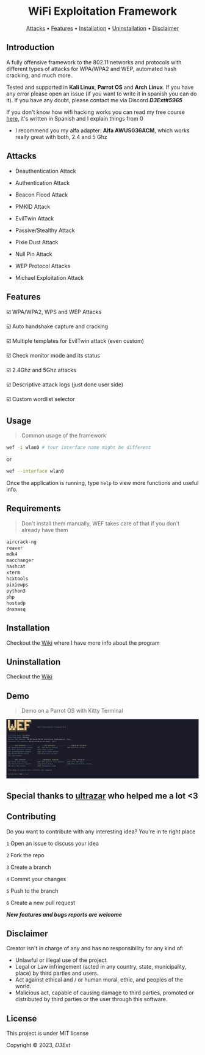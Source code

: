 <p align="center">
  <h1 align="center">WiFi Exploitation Framework</h1>
</p>

<p align="center">
  <a href="#attacks">Attacks</a> •
  <a href="#features">Features</a> •
  <a href="#installation">Installation</a> •
  <a href="#uninstallation">Uninstallation</a> •
  <a href="#disclaimer">Disclaimer</a>
</p>

## Introduction

A fully offensive framework to the 802.11 networks and protocols with different types of attacks for WPA/WPA2 and WEP, automated hash cracking, and much more.

Tested and supported in **Kali Linux**, **Parrot OS** and **Arch Linux**. If you have any error please open an issue (if you want to write it in spanish you can do it). If you have any doubt, please contact me via Discord ***D3Ext#5965***

If you don't know how wifi hacking works you can read my free course [here](https://d3ext.github.io/posts/Curso/), it's written in Spanish and I explain things from 0

- I recommend you my alfa adapter: **Alfa AWUS036ACM**, which works really great with both, 2.4 and 5 Ghz

## Attacks

- Deauthentication Attack

- Authentication Attack

- Beacon Flood Attack

- PMKID Attack

- EvilTwin Attack

- Passive/Stealthy Attack

- Pixie Dust Attack

- Null Pin Attack

- WEP Protocol Attacks

- Michael Exploitation Attack

## Features

:ballot_box_with_check: WPA/WPA2, WPS and WEP Attacks

:ballot_box_with_check: Auto handshake capture and cracking

:ballot_box_with_check: Multiple templates for EvilTwin attack (even custom)

:ballot_box_with_check: Check monitor mode and its status

:ballot_box_with_check: 2.4Ghz and 5Ghz attacks

:ballot_box_with_check: Descriptive attack logs (just done user side)

:ballot_box_with_check: Custom wordlist selector

## Usage

> Common usage of the framework

```sh
wef -i wlan0 # Your interface name might be different
```

or

```sh
wef --interface wlan0
```

Once the application is running, type `help` to view more functions and useful info.

## Requirements

> Don't install them manually, WEF takes care of that if you don't already have them

    aircrack-ng
    reaver
    mdk4
    macchanger
    hashcat
    xterm
    hcxtools
    pixiewps
    python3
    php
    hostadp
    dnsmasq

## Installation

Checkout the [Wiki](https://github.com/D3Ext/WEF/wiki/Installation) where I have more info about the program

## Uninstallation

Checkout the [Wiki](https://github.com/D3Ext/WEF/wiki/Uninstallation)

## Demo

> Demo on a Parrot OS with Kitty Terminal

<img src="https://raw.githubusercontent.com/D3Ext/WEF/main/images/wef-demo.png">

## Special thanks to [ultrazar](https://github.com/ultrazar) who helped me a lot <3

## Contributing

Do you want to contribute with any interesting idea? You're in te right place

`1` Open an issue to discuss your idea

`2` Fork the repo

`3` Create a branch

`4` Commit your changes

`5` Push to the branch

`6` Create a new pull request

***New features and bugs reports are welcome***

## Disclaimer

Creator isn't in charge of any and has no responsibility for any kind of:

- Unlawful or illegal use of the project.
- Legal or Law infringement (acted in any country, state, municipality, place) by third parties and users.
- Act against ethical and / or human moral, ethic, and peoples of the world.
- Malicious act, capable of causing damage to third parties, promoted or distributed by third parties or the user through this software.

## License

This project is under MIT license

Copyright © 2023, *D3Ext*



